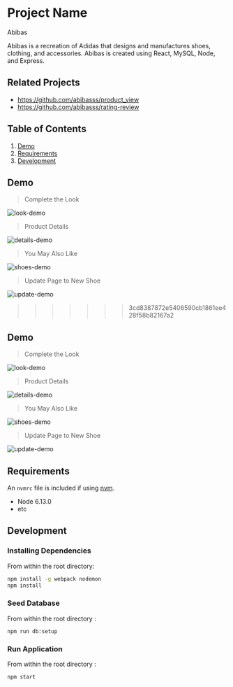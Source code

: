 # Project Name

Abibas

Abibas is a recreation of Adidas that designs and manufactures shoes, clothing, and accessories. Abibas is created using React, MySQL, Node, and Express.

## Related Projects

  - https://github.com/abibasss/product_view
  - https://github.com/abibasss/rating-review

## Table of Contents

1. [Demo](#demo)
2. [Requirements](#requirements)
3. [Development](#development)

## Demo
> Complete the Look

![look-demo](https://user-images.githubusercontent.com/26655855/53500900-0bc14e00-3a60-11e9-8783-96105ac5ccab.gif)

> Product Details

![details-demo](https://user-images.githubusercontent.com/26655855/53501310-c7827d80-3a60-11e9-9723-289d7e932356.gif)

> You May Also Like

![shoes-demo](https://user-images.githubusercontent.com/26655855/53500336-f8fa4980-3a5e-11e9-8855-bfd5d1d82eb8.gif)

> Update Page to New Shoe

![update-demo](https://user-images.githubusercontent.com/26655855/53501325-ce10f500-3a60-11e9-87cb-86a48818d205.gif)
>>>>>>> 3cd8387872e5406590cb1861ee428f58b82167a2

## Demo
> Complete the Look

![look-demo](https://user-images.githubusercontent.com/26655855/53500900-0bc14e00-3a60-11e9-8783-96105ac5ccab.gif)

> Product Details

![details-demo](https://user-images.githubusercontent.com/26655855/53501310-c7827d80-3a60-11e9-9723-289d7e932356.gif)

> You May Also Like

![shoes-demo](https://user-images.githubusercontent.com/26655855/53500336-f8fa4980-3a5e-11e9-8855-bfd5d1d82eb8.gif)

> Update Page to New Shoe

![update-demo](https://user-images.githubusercontent.com/26655855/53501325-ce10f500-3a60-11e9-87cb-86a48818d205.gif)


## Requirements

An `nvmrc` file is included if using [nvm](https://github.com/creationix/nvm).

- Node 6.13.0
- etc

## Development

### Installing Dependencies

From within the root directory:

```sh
npm install -g webpack nodemon
npm install
```

### Seed Database

From within the root directory :

```
npm run db:setup
```

### Run Application

From within the root directory :

```
npm start
```
